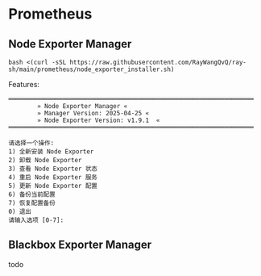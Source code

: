# Prometheus

## Node Exporter Manager

```
bash <(curl -sSL https://raw.githubusercontent.com/RayWangQvQ/ray-sh/main/prometheus/node_exporter_installer.sh)
```

Features:

```
════════════════════════════════════════════════════════════════════
        » Node Exporter Manager «
        » Manager Version: 2025-04-25 «
        » Node Exporter Version: v1.9.1  «
════════════════════════════════════════════════════════════════════

请选择一个操作:
1) 全新安装 Node Exporter
2) 卸载 Node Exporter
3) 查看 Node Exporter 状态
4) 重启 Node Exporter 服务
5) 更新 Node Exporter 配置
6) 备份当前配置
7) 恢复配置备份
0) 退出
请输入选项 [0-7]:

```

## Blackbox Exporter Manager

todo